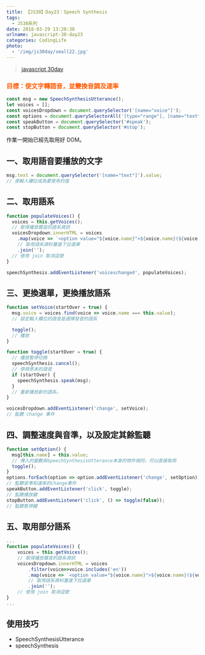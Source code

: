 ```yaml
---
title: 【JS30】Day23：Speech Synthesis
tags:
  - JS30系列
date: 2018-03-29 13:20:38
urlname: javascript-30-day23
categories: CodingLife
photo:
  - '/img/js30day/small22.jpg'
---
```


> [javascript 30day](https://javascript30.com/)

<!-- more -->

### <span style="color:#ff5900">目標：使文字轉語音，並變換音調及速率</span>

```js
const msg = new SpeechSynthesisUtterance();
let voices = [];
const voicesDropdown = document.querySelector('[name="voice"]');
const options = document.querySelectorAll('[type="range"], [name="text"]');
const speakButton = document.querySelector('#speak');
const stopButton = document.querySelector('#stop');
```

作業一開始已經先取用好 DOM。

## 一、取用語音要播放的文字

```js
msg.text = document.querySelector('[name="text"]').value;
// 使輸入欄位成為要使用的值
```

## 二、取用語系

```js
function populateVoices() {
  voices = this.getVoices();
  // 取得播放聲音的語系資訊
  voicesDropdown.innerHTML = voices
    .map(voice => `<option value="${voice.name}">${voice.name}(${voice.lang})</option>`)
    // 取用語系資料塞進下拉選單
    .join('');
  // 使用 join 取消逗號
}

speechSynthesis.addEventListener('voiceschanged', populateVoices);
```

## 三、更換選單，更換播放語系

```js
function setVoice(startOver = true) {
  msg.voice = voices.find(voice => voice.name === this.value);
  // 設定輸入欄位的語音是選擇發音的語系

  toggle();
  // 播放
}

function toggle(startOver = true) {
  // 播放暫停切換
  speechSynthesis.cancel();
  // 停用原本的語音
  if (startOver) {
    speechSynthesis.speak(msg);
  }
  // 重新播放新的語系。
}

voicesDropdown.addEventListener('change', setVoice);
// 監聽 change 事件
```

## 四、調整速度與音準，以及設定其餘監聽

```js
function setOption() {
  msg[this.name] = this.value;
  // 傳入的變數與SpeechSynthesisUtterance本身的物件相同，可以直接取用
  toggle();
}
options.forEach(option => option.addEventListener('change', setOption));
// 監聽音準和速率的change事件
speakButton.addEventListener('click', toggle);
// 監聽播放鍵
stopButton.addEventListener('click', () => toggle(false));
// 監聽暫停鍵
```

## 五、取用部分語系

```js
...
function populateVoices() {
    voices = this.getVoices();
    // 取得播放聲音的語系資訊
    voicesDropdown.innerHTML = voices
        .filter(voice=>voice.includes('en'))
        .map(voice => `<option value="${voice.name}">${voice.name}(${voice.lang})</option>`)
        // 取用語系資料塞進下拉選單
        .join('');
    // 使用 join 取消逗號
}
...
```

## 使用技巧

- SpeechSynthesisUtterance
- speechSynthesis
